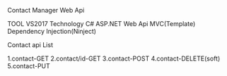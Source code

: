 Contact Manager Web Api 

TOOL
VS2017
Technology
C#
ASP.NET Web Api
MVC(Template)
Dependency Injection(Ninject)

Contact api List

1.contact-GET
2.contact/id-GET
3.contact-POST
4.contact-DELETE(soft)
5.contact-PUT

